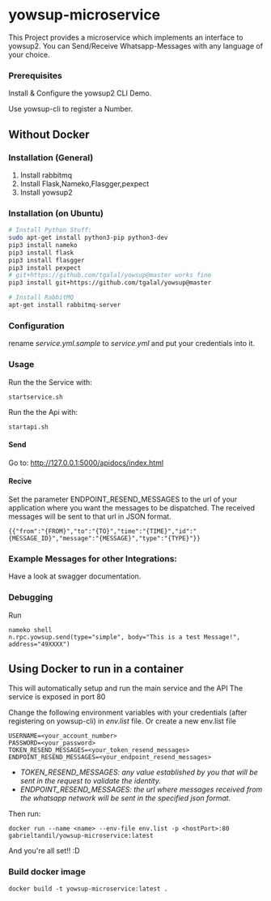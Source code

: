 # yowsup-microservice
This Project provides a microservice which implements an interface to yowsup2. You can Send/Receive Whatsapp-Messages with any language of your choice.

### Prerequisites

Install & Configure the yowsup2 CLI Demo.

Use yowsup-cli to register a Number.

## Without Docker

### Installation (General)

1. Install rabbitmq
2. Install Flask,Nameko,Flasgger,pexpect
3. Install yowsup2

### Installation (on Ubuntu)

```bash
# Install Python Stuff:
sudo apt-get install python3-pip python3-dev
pip3 install nameko
pip3 install flask
pip3 install flasgger
pip3 install pexpect
# git+https://github.com/tgalal/yowsup@master works fine
pip3 install git+https://github.com/tgalal/yowsup@master 

# Install RabbitMQ
apt-get install rabbitmq-server

```


### Configuration

rename *service.yml.sample* to *service.yml* and put your credentials into it.


### Usage

Run the the Service with:
```
startservice.sh
```

Run the the Api with:
```
startapi.sh
```
#### Send
Go to:
http://127.0.0.1:5000/apidocs/index.html

#### Recive
Set the parameter ENDPOINT_RESEND_MESSAGES to the url of your application where you want the messages to be dispatched.
The received messages will be sent to that url in JSON format.
```
{{"from":"{FROM}","to":"{TO}","time":"{TIME}","id":"{MESSAGE_ID}","message":"{MESSAGE}","type":"{TYPE}"}}
```

### Example Messages for other Integrations:

Have a look at swagger documentation.

### Debugging

Run
```
nameko shell
n.rpc.yowsup.send(type="simple", body="This is a test Message!", address="49XXXX")
```

## Using Docker to run in a container

This will automatically setup and run the main service and the API
The service is exposed in port 80

Change the following environment variables with your credentials (after registering on yowsup-cli) in *env.list* file.
Or create a new env.list file

```
USERNAME=<your_account_number>
PASSWORD=<your_password>
TOKEN_RESEND_MESSAGES=<your_token_resend_messages>
ENDPOINT_RESEND_MESSAGES=<your_endpoint_resend_messages>
```
- *TOKEN_RESEND_MESSAGES: any value established by you that will be sent in the request to validate the identity.*
- *ENDPOINT_RESEND_MESSAGES: the url where messages received from the whatsapp network will be sent in the specified json format.*

Then run:

```
docker run --name <name> --env-file env.list -p <hostPort>:80 gabrieltandil/yowsup-microservice:latest
```

And you're all set!! :D

### Build docker image

```
docker build -t yowsup-microservice:latest .
```
